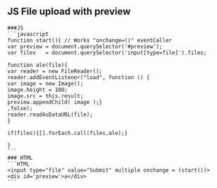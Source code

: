 ## JS File upload with preview

````code  
###JS
```javascript
function start(){ // Works "onchange=()" eventCaller
var preview = document.querySelector('#preview');
var files   = document.querySelector('input[type=file]').files;

function ale(file){
var reader = new FileReader();
reader.addEventListener("load", function () {
var image = new Image();
image.height = 100;
image.src = this.result;
preview.appendChild( image );}
,false);
reader.readAsDataURL(file);
}

if(files){[].forEach.call(files,ale);}

}
```
### HTML
```HTML
<input type="file" value="Submit" multiple onchange = (start())>
<div id='preview'>a</div>
```
````
